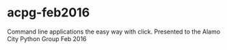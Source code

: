 # acpg-feb2016
Command line applications the easy way with click. Presented to the Alamo City Python Group Feb 2016
